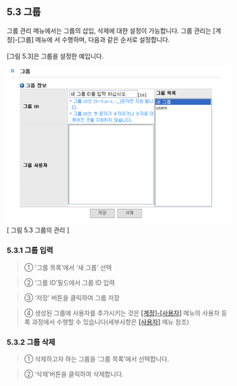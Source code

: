 ## 5.3 그룹

그룹 관리 메뉴에서는 그룹의 삽입, 삭제에 대한 설정이 가능합니다. 그룹 관리는 [계정]-[그룹] 메뉴에
서 수행하며, 다음과 같은 순서로 설정합니다.
<br><br>
[그림 5.3]은 그룹을 설정한 예입니다.

![group1.png](./images/group1.png) <br>
[ 그림 5.3 그룹의 관리 ]

### 5.3.1 그룹 입력

>	① '그룹 목록’에서 ‘새 그룹’ 선택

>	② ‘그룹 ID’필드에서 그룹 ID 입력

>	③ ‘저장’ 버튼을 클릭하여 그룹 저장

>	④ 생성된 그룹에 사용자를 추가시키는 것은 [[계정]-[사용자]](#52-사용자) 메뉴의 사용자 등록 과정에서
수행할 수 있습니다(세부사항은 [[사용자]](#52-사용자)  메뉴 참조)

### 5.3.2 그룹 삭제

>	① 삭제하고자 하는 그룹을 ‘그룹 목록’에서 선택합니다.

>	② ‘삭제’버튼을 클릭하여 삭제합니다.
